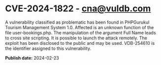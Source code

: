 # CVE-2024-1822 - cna@vuldb.com

A vulnerability classified as problematic has been found in PHPGurukul Tourism Management System 1.0. Affected is an unknown function of the file user-bookings.php. The manipulation of the argument Full Name leads to cross site scripting. It is possible to launch the attack remotely. The exploit has been disclosed to the public and may be used. VDB-254610 is the identifier assigned to this vulnerability.

**Publish date:** 2024-02-23
